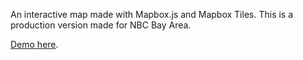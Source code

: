 An interactive map made with Mapbox.js and Mapbox Tiles. This is a production version made for NBC Bay Area.

[Demo here](http://scottpham.github.io/hunters-point/).